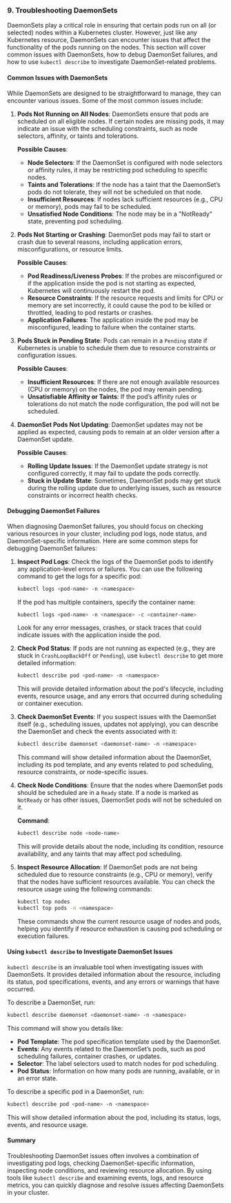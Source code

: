 ### **9. Troubleshooting DaemonSets**

DaemonSets play a critical role in ensuring that certain pods run on all (or selected) nodes within a Kubernetes cluster. However, just like any Kubernetes resource, DaemonSets can encounter issues that affect the functionality of the pods running on the nodes. This section will cover common issues with DaemonSets, how to debug DaemonSet failures, and how to use `kubectl describe` to investigate DaemonSet-related problems.

#### **Common Issues with DaemonSets**

While DaemonSets are designed to be straightforward to manage, they can encounter various issues. Some of the most common issues include:

1. **Pods Not Running on All Nodes**:
   DaemonSets ensure that pods are scheduled on all eligible nodes. If certain nodes are missing pods, it may indicate an issue with the scheduling constraints, such as node selectors, affinity, or taints and tolerations.

   **Possible Causes**:
   - **Node Selectors**: If the DaemonSet is configured with node selectors or affinity rules, it may be restricting pod scheduling to specific nodes.
   - **Taints and Tolerations**: If the node has a taint that the DaemonSet’s pods do not tolerate, they will not be scheduled on that node.
   - **Insufficient Resources**: If nodes lack sufficient resources (e.g., CPU or memory), pods may fail to be scheduled.
   - **Unsatisfied Node Conditions**: The node may be in a "NotReady" state, preventing pod scheduling.

2. **Pods Not Starting or Crashing**:
   DaemonSet pods may fail to start or crash due to several reasons, including application errors, misconfigurations, or resource limits.

   **Possible Causes**:
   - **Pod Readiness/Liveness Probes**: If the probes are misconfigured or if the application inside the pod is not starting as expected, Kubernetes will continuously restart the pod.
   - **Resource Constraints**: If the resource requests and limits for CPU or memory are set incorrectly, it could cause the pod to be killed or throttled, leading to pod restarts or crashes.
   - **Application Failures**: The application inside the pod may be misconfigured, leading to failure when the container starts.

3. **Pods Stuck in Pending State**:
   Pods can remain in a `Pending` state if Kubernetes is unable to schedule them due to resource constraints or configuration issues.

   **Possible Causes**:
   - **Insufficient Resources**: If there are not enough available resources (CPU or memory) on the nodes, the pod may remain pending.
   - **Unsatisfiable Affinity or Taints**: If the pod’s affinity rules or tolerations do not match the node configuration, the pod will not be scheduled.

4. **DaemonSet Pods Not Updating**:
   DaemonSet updates may not be applied as expected, causing pods to remain at an older version after a DaemonSet update.

   **Possible Causes**:
   - **Rolling Update Issues**: If the DaemonSet update strategy is not configured correctly, it may fail to update the pods correctly.
   - **Stuck in Update State**: Sometimes, DaemonSet pods may get stuck during the rolling update due to underlying issues, such as resource constraints or incorrect health checks.

#### **Debugging DaemonSet Failures**

When diagnosing DaemonSet failures, you should focus on checking various resources in your cluster, including pod logs, node status, and DaemonSet-specific information. Here are some common steps for debugging DaemonSet failures:

1. **Inspect Pod Logs**:
   Check the logs of the DaemonSet pods to identify any application-level errors or failures. You can use the following command to get the logs for a specific pod:
   ```bash
   kubectl logs <pod-name> -n <namespace>
   ```
   If the pod has multiple containers, specify the container name:
   ```bash
   kubectl logs <pod-name> -n <namespace> -c <container-name>
   ```

   Look for any error messages, crashes, or stack traces that could indicate issues with the application inside the pod.

2. **Check Pod Status**:
   If pods are not running as expected (e.g., they are stuck in `CrashLoopBackOff` or `Pending`), use `kubectl describe` to get more detailed information:
   ```bash
   kubectl describe pod <pod-name> -n <namespace>
   ```
   This will provide detailed information about the pod's lifecycle, including events, resource usage, and any errors that occurred during scheduling or container execution.

3. **Check DaemonSet Events**:
   If you suspect issues with the DaemonSet itself (e.g., scheduling issues, updates not applying), you can describe the DaemonSet and check the events associated with it:
   ```bash
   kubectl describe daemonset <daemonset-name> -n <namespace>
   ```
   This command will show detailed information about the DaemonSet, including its pod template, and any events related to pod scheduling, resource constraints, or node-specific issues.

4. **Check Node Conditions**:
   Ensure that the nodes where DaemonSet pods should be scheduled are in a `Ready` state. If a node is marked as `NotReady` or has other issues, DaemonSet pods will not be scheduled on it.

   **Command**:
   ```bash
   kubectl describe node <node-name>
   ```
   This will provide details about the node, including its condition, resource availability, and any taints that may affect pod scheduling.

5. **Inspect Resource Allocation**:
   If DaemonSet pods are not being scheduled due to resource constraints (e.g., CPU or memory), verify that the nodes have sufficient resources available. You can check the resource usage using the following commands:
   ```bash
   kubectl top nodes
   kubectl top pods -n <namespace>
   ```
   These commands show the current resource usage of nodes and pods, helping you identify if resource exhaustion is causing pod scheduling or execution failures.

#### **Using `kubectl describe` to Investigate DaemonSet Issues**

`kubectl describe` is an invaluable tool when investigating issues with DaemonSets. It provides detailed information about the resource, including its status, pod specifications, events, and any errors or warnings that have occurred.

To describe a DaemonSet, run:
```bash
kubectl describe daemonset <daemonset-name> -n <namespace>
```
This command will show you details like:
- **Pod Template**: The pod specification template used by the DaemonSet.
- **Events**: Any events related to the DaemonSet’s pods, such as pod scheduling failures, container crashes, or updates.
- **Selector**: The label selectors used to match nodes for pod scheduling.
- **Pod Status**: Information on how many pods are running, available, or in an error state.

To describe a specific pod in a DaemonSet, run:
```bash
kubectl describe pod <pod-name> -n <namespace>
```
This will show detailed information about the pod, including its status, logs, events, and resource usage.

#### **Summary**

Troubleshooting DaemonSet issues often involves a combination of investigating pod logs, checking DaemonSet-specific information, inspecting node conditions, and reviewing resource allocation. By using tools like `kubectl describe` and examining events, logs, and resource metrics, you can quickly diagnose and resolve issues affecting DaemonSets in your cluster.